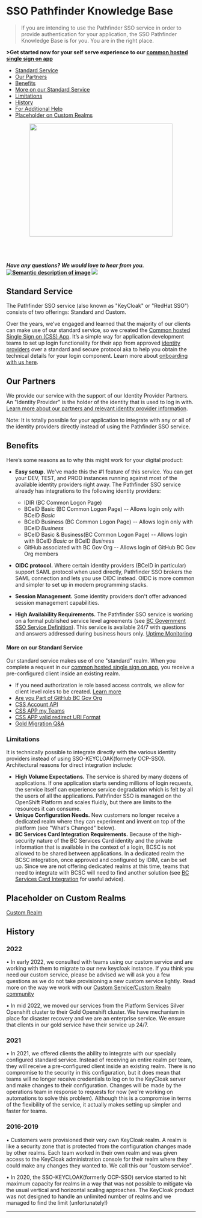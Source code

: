 # SSO Pathfinder Knowledge Base 
>If you are intending to use the Pathfinder SSO service in order to provide authentication for your application, the SSO Pathfinder Knowledge Base is for you. You are in the right place. 

**>Get started now for your self serve experience to our [common hosted single sign on app](https://bcgov.github.io/sso-requests)**

* [Standard Service](#standard-service)
* [Our Partners](#our-partners)
* [Benefits](#benefits)
* [More on our Standard Service](#more-on-our-standard-service)
* [Limitations](#limitations)
* [History](#history)
* [For Additional Help](https://github.com/bcgov/sso-keycloak/wiki/Additional-Help)
* [Placeholder on Custom Realms](#placeholder-on-custom-realms)

<p align="center">
  <img width="380" height="300" src="https://user-images.githubusercontent.com/87393930/134059693-3b049537-1f5f-45e4-a31d-f6ab52b0431e.png">
</p>

<br>

<br>

#### *Have any questions? We would love to hear from you.* [![Semantic description of image](https://user-images.githubusercontent.com/87393930/133688357-09f82374-ba18-4402-8089-c0a989dde882.png)][2]   <a href="mailto:bcgov.sso@gov.bc.ca?"><img src="https://user-images.githubusercontent.com/87393930/133690650-b706e658-27bf-4066-92ba-3a7d8a4593ef.png"/></a>



[2]: https://chat.developer.gov.bc.ca/channel/sso
[3]: https://[mail](mailto:bcgov.sso@gov.bc.ca)[email](mailto:bcgov.sso@gov.bc.ca)



## Standard Service

The Pathfinder SSO service (also known as "KeyCloak" or "RedHat SSO") consists of two offerings: Standard and Custom. 

Over the years, we’ve engaged and learned that the majority of our clients can make use of our standard service, so we created the  [Common hosted Single Sign on (CSS) App](https://bcgov.github.io/sso-requests/). It’s a simple way for application development teams to set up login functionality for their app from approved [identity providers](https://github.com/bcgov/sso-keycloak/wiki/Useful-References#identity-provider) over a standard and secure protocol aka to help you obtain the technical details for your login component. Learn more about [onboarding with us here](https://github.com/bcgov/sso-keycloak/wiki/SSO-Onboarding).


## Our Partners

We provide our service with the support of our Identity Provider Partners. An "Identity Provider" is the holder of the identity that is used to log in with. [Learn more about our partners and relevant identity provider information](https://github.com/bcgov/sso-keycloak/wiki/Our-Partners-and-Useful-Information).

Note: It is totally possible for your application to integrate with any or all of the identity providers directly instead of using the Pathfinder SSO service.





## Benefits

Here’s some reasons as to why this might work for your digital product:

- **Easy setup.** We've made this the #1 feature of this service. You can get your DEV, TEST, and PROD instances running against most of the available identity providers right away. The Pathfinder SSO service already has integrations to the following identity providers: 
  - IDIR (BC Common Logon Page)
  - BCeID Basic (BC Common Logon Page) -- Allows login only with BCeID _Basic_
  - BCeID Business (BC Common Logon Page) -- Allows login only with BCeID _Business_
  - BCeID Basic & Business(BC Common Logon Page) -- Allows login with BCeID _Basic_ or BCeID _Business_
  - GitHub associated with BC Gov Org  -- Allows login of GitHub BC Gov Org members 

- **OIDC protocol.** Where certain identity providers (BCeID in particular) support SAML protocol when used directly, Pathfinder SSO brokers the SAML connection and lets you use OIDC instead. OIDC is more common and simpler to set up in modern programming stacks.
- **Session Management.** Some identity providers don't offer advanced session management capabilities.

- **High Availability Requirements.** The Pathfinder SSO service is working on a formal published service level agreements (see [BC Government SSO Service Definition](https://developer.gov.bc.ca/BC-Government-SSO-Service-Definition)). This service is available 24/7 with questions and answers addressed during business hours only. [Uptime Monitoring](https://github.com/bcgov/sso-keycloak/wiki/Pathfinder-Uptime-Monitoring)

#### More on our Standard Service

Our standard service makes use of one "standard" realm. When you complete a request in our [common hosted single sign on app](https://bcgov.github.io/sso-requests), you receive a pre-configured client inside an existing realm. 

* If you need authorization ie role based access controls, we allow for client level roles to be created. [Learn more](https://github.com/bcgov/sso-keycloak/wiki/Creating-a-Role)
* [Are you Part of GitHub BC Gov Org](https://github.com/bcgov/sso-keycloak/wiki/Are-you-part-of-the-GitHub-BC-Gov-Org-%3F)
* [CSS Account API](https://github.com/bcgov/sso-keycloak/wiki/CSS-API-Account)
* [CSS APP my Teams](https://github.com/bcgov/sso-keycloak/wiki/CSS-App-My-Teams)
* [CSS APP valid redirect URI Format](https://github.com/bcgov/sso-keycloak/wiki/CSS-App-Valid-Redirect-URI-Format)
* [Gold Migration Q&A](https://github.com/bcgov/sso-keycloak/discussions/categories/gold-q-a)

### Limitations
It is technically possible to integrate directly with the various identity providers instead of using SSO-KEYCLOAK(formerly OCP-SSO). Architectural reasons for direct integration include:


- **High Volume Expectations.** The service is shared by many dozens of applications. If one application starts sending millions of login requests, the service itself can experience service degradation which is felt by all the users of all the applications. Pathfinder SSO is managed on the OpenShift Platform and scales fluidly, but there are limits to the resources it can consume.
- **Unique Configuration Needs.** New customers no longer receive a dedicated realm where they can experiment and invent on top of the platform (see "What's Changed" below). 
- **BC Services Card Integration Requirements.** Because of the high-security nature of the BC Services Card identity and the private information that is available in the context of a login, BCSC is not allowed to be shared between applications. In a dedicated realm the BCSC integration, once approved and configured by IDIM, can be set up. Since we are not offering dedicated realms at this time, teams that need to integrate with BCSC will need to find another solution (see [BC Services Card Integration](https://github.com/bcgov/sso-keycloak/wiki/Our-Partners-and-Useful-Information#bc-service-card-integration) for useful advice).


## Placeholder on Custom Realms 
[Custom Realm ](https://github.com/bcgov/sso-keycloak/wiki/Understanding-the-Difference-Between-Custom-and-Standard-Realms)


## History

### 2022
•	In early 2022, we consulted with teams using our custom service and are working with them to migrate to our new keycloak instance. If you think you need our custom service, please be advised we will ask you a few questions as we do not take provisioning a new custom service lightly. Read more on the way we work with our [Custom Service/Custom Realm community](https://github.com/bcgov/sso-keycloak/wiki/Gold-Custom-Realm-Community-Ways-of-Working)

•	In mid 2022, we moved our services from the Platform Services Silver Openshift cluster to their Gold Openshift cluster. We have mechanism in place for disaster recovery and we are an enterprise service. We ensure that clients in our gold service have their service up 24/7.


### 2021

•	In 2021, we offered clients the ability to integrate with our specially configured standard service. Instead of receiving an entire realm per team, they will receive a pre-configured client inside an existing realm. There is no compromise to the security in this configuration, but it does mean that teams will no longer receive credentials to log on to the KeyCloak server and make changes to their configuration. Changes will be made by the operations team in response to requests for now (we're working on automations to solve this problem). Although this is a compromise in terms of the flexibility of the service, it actually makes setting up simpler and faster for teams.

### 2016-2019

•	Customers were provisioned their very own KeyCloak realm. A realm is like a security zone that is protected from the configuration changes made by other realms. Each team worked in their own realm and was given access to the KeyCloak administration console for their realm where they could make any changes they wanted to. We call this our "custom service".

•	In 2020, the SSO-KEYCLOAK(formerly OCP-SSO) service started to hit maximum capacity for realms in a way that was not possible to mitigate via the usual vertical and horizontal scaling approaches. The KeyCloak product was not designed to handle an unlimited number of realms and we managed to find the limit (unfortunately!)


--------------------



